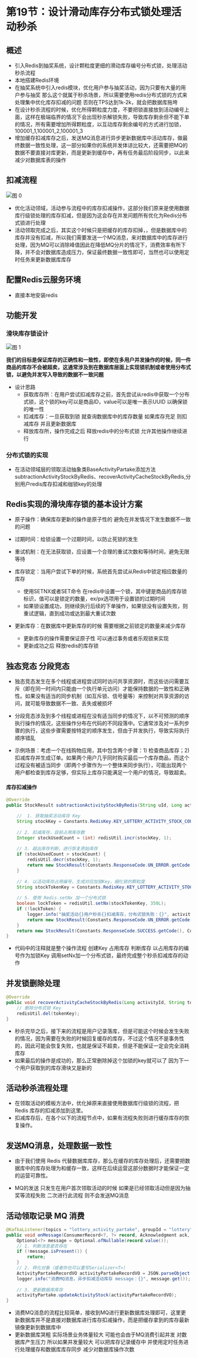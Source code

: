 # 第19节：设计滑动库存分布式锁处理活动秒杀


## 概述

* 引入Redis到抽奖系统，设计颗粒度更细的滑动库存编号分布式锁，处理活动秒杀流程
* 本地搭建Redis环境
* 在抽奖系统中引入redis模块，优化用户参与抽奖活动，因为只要有大量的用户参与抽奖  那么这个就属于秒杀场景，所以需要使用redis分布式锁的方式来处理集中优化库存扣减的问题  否则在TPS达到1k-2k，就会把数据库拖垮
* 在设计秒杀流程的时候，优化所得颗粒度力度，不要把锁直接放到活动编号上面，这样在极端临界的情况下会出现秒杀解锁失败，导致库存剩余但不能下单的情况，所有需要增加所得颗粒度，以互动库存剩余编号的方式进行加锁，100001_1,100001_2,100001_3
* 增加缓存扣减库存之后，发送MQ消息进行异步更新数据库中活动库存，做最终数据一致性处理，这一部分如果你的系统并发体谅比较大，还需要把MQ的数据不要直接对库更新，而是更新到缓存中，再有任务最后阶段同步，以此来减少对数据库表的操作




## 扣减流程



![图 0](../images/7c6e4d573fd6bfc16d928f495a7c9adcf490b485fdb9e9aae748784375bf83cd.png)  

* 优化活动领域，活动参与流程中的库存扣减操作，这部分我们原来是使用数据库行级锁处理的库存扣减，但是因为这会存在并发问题所有优化为Redis分布式锁进行处理
* 活动领取完成之后，其实这个时候只是把缓存的库存扣掉，，但是数据库中的库存并没有扣减，所以我们需要发送一个MQ消息，来对数据库中的库存进行处理，因为MQ可以消除峰值因此在降低MQ分片的情况下，消费效率有所下降，并不会对数据库造成压力，保证最终数据一致性即可，当然也可以使用定时任务来更新数据库库存

## 配置Redis云服务环境


* 直接本地安装redis


## 功能开发


### 滑块库存锁设计


![图 1](../images/f75d6f0a86ad7707d18a6e4efd32d9bd68855d4d64274454f6c7d9530b1ff293.png)  


**我们的目标是保证库存的正确性和一致性，即使在多用户并发操作的时候，同一件商品的库存不会被超卖，这通常涉及到在数据库层面上实现锁机制或者使用分布式锁，以避免并发写入导致的数据不一致问题**

* 设计思路
  * 获取库存所：在用户尝试扣减库存之前，首先尝试从redis中获取一个分布式锁，这个锁的key可以是商品ID，value可以是唯一表示UUID 以确保锁的唯一性
  * 扣减库存：一旦获取到锁 就查询数据库中的库存数量 如果库存充足 则扣减库存 并且更新数据库 
  * 释放库存所，操作完成之后  释放redis中的分布式锁 允许其他操作继续进行 


### 分布式锁的实现

* 在活动领域层的领取活动抽象类BaseActivityPartake添加方法  subtractionActivityStockByRedis、recoverActivityCacheStockByRedis,分别用户redis库存扣减和枷锁key的处理

## Redis实现的滑块库存锁的基本设计方案

* 原子操作：确保库存更新的操作是原子性的 避免在并发情况下发生数据不一致的问题
* 过期时间：给锁设置一个过期时间，以防止死锁的发生
* 重试机制：在无法获取锁，应设置一个合理的重试次数和等待时间，避免无限等待


* 库存锁定：当用户尝试下单的时候，系统首先尝试从Redis中锁定相应数量的库存
  * 使用SETNX或者SET命令 在redis中设置一个锁，其中键是商品的库存锁标识，值可以是锁定的数量，ex/px选项用于设置锁的过期时间
  * 如果锁设置成功，则继续执行后续的下单操作，如果锁没有设置失败，则重试逻辑，直到成功或达到最大重试次数
* 更新库存：在数据库中更新库存的时候 需要根据之前锁定的数量来减少库存
  * 更新库存的操作需要保证原子性 可以通过事务或者乐观锁来实现
  * 更新成功之后 释放redis的库存锁


## 独态竞态 分段竞态

* 独态竞态发生在多个线程或进程尝试同时访问共享资源时，而这些访问需要互斥（即在同一时间内只能由一个执行单元访问）才能保持数据的一致性和正确性。如果没有适当的同步机制（如互斥锁、信号量等）来控制对共享资源的访问，就可能导致数据不一致、丢失或被损坏
* 分段竞态涉及到多个线程或进程在没有适当同步的情况下，以不可预测的顺序执行操作的情况，这些操作分布在代码的不同段落中。它通常涉及对一系列步骤的执行，这些步骤需要按特定的顺序发生，但由于并发执行，导致实际执行顺序错乱

* 示例场景：考虑一个在线购物应用，其中包含两个步骤：1) 检查商品库存；2) 扣减库存并生成订单。如果两个用户几乎同时购买最后一个库存商品，而这个过程没有被适当同步（即两个步骤作为一个整体来同步执行），可能出现两个用户都检查到库存足够，但实际上库存只能满足一个用户的情况，导致超卖。




#### 库存扣减操作


```java
@Override
public StockResult subtractionActivityStockByRedis(String uId, Long activityId, Integer stockCount) {

    //  1. 获取抽奖活动库存 Key
    String stockKey = Constants.RedisKey.KEY_LOTTERY_ACTIVITY_STOCK_COUNT(activityId);
    
    // 2. 扣减库存，目前占用库存数
    Integer stockUsedCount = (int) redisUtil.incr(stockKey, 1);
    
    // 3. 超出库存判断，进行恢复原始库存
    if (stockUsedCount > stockCount) {
        redisUtil.decr(stockKey, 1);
        return new StockResult(Constants.ResponseCode.UN_ERROR.getCode(), Constants.ResponseCode.UN_ERROR.getInfo());
    }
    
    // 4. 以活动库存占用编号，生成对应加锁Key，细化锁的颗粒度
    String stockTokenKey = Constants.RedisKey.KEY_LOTTERY_ACTIVITY_STOCK_COUNT_TOKEN(activityId, stockUsedCount);
    
    // 5. 使用 Redis.setNx 加一个分布式锁
    boolean lockToken = redisUtil.setNx(stockTokenKey, 350L);
    if (!lockToken) {
        logger.info("抽奖活动{}用户秒杀{}扣减库存，分布式锁失败：{}", activityId, uId, stockTokenKey);
        return new StockResult(Constants.ResponseCode.UN_ERROR.getCode(), Constants.ResponseCode.UN_ERROR.getInfo());
    }
    return new StockResult(Constants.ResponseCode.SUCCESS.getCode(), Constants.ResponseCode.SUCCESS.getInfo(), stockTokenKey, stockCount - stockUsedCount);
}


```

* 代码中的注释就是整个操作流程  创建Key 占用库存 判断库存 以占用库存的编号作为加锁Key 调用setNx加一个分布式锁，最终完成整个秒杀扣减库存的动作


## 并发锁删除处理


```java
@Override
public void recoverActivityCacheStockByRedis(Long activityId, String tokenKey, String code) {
    // 删除分布式锁 Key
    redisUtil.del(tokenKey);
}

```

* 秒杀完毕之后，接下来的流程是用户记录落库，但是可能这个时候会发生失败的情况，因为需要在失败的时候回复缓存的库存，不过这个情况不是事务性的，因此可能会恢复失败，也就是保证不超卖，但是不能保证一定会完全消耗库存
* 如果最后的操作是成功的，那么正常删除掉这个加锁的key就可以了 因为下一个用户获取到的库存滑块又是新的

## 活动秒杀流程处理


* 在领取活动的模板方法中，优化掉原来直接使用数据库行级锁的流程，把 Redis 库存的扣减添加到这里。
* 扣减库存后，在各个以下的流程节点中，如果有流程失败则进行缓存库存的恢复操作。


## 发送MQ消息，处理数据一致性

* 由于我们使用 Redis 代替数据库库存，那么在缓存的库存处理后，还需要把数据库中的库存处理为和缓存一致，这样在后续运营这部分数据时才能保证一定的运营可靠性。


* MQ的发送 只发生在用户首次领取活动的时候  如果是已经领取活动但是因为抽奖等流程失败  二次进行此流程 则不会发送MQ消息

## 活动领取记录 MQ 消费

```java
@KafkaListener(topics = "lottery_activity_partake", groupId = "lottery")
public void onMessage(ConsumerRecord<?, ?> record, Acknowledgment ack, @Header(KafkaHeaders.RECEIVED_TOPIC) String topic) {
    Optional<?> message = Optional.ofNullable(record.value());
    // 1. 判断消息是否存在
    if (!message.isPresent()) {
        return;
    }
    // 2. 转化对象（或者你也可以重写Serializer<T>）
    ActivityPartakeRecordVO activityPartakeRecordVO = JSON.parseObject((String) message.get(), ActivityPartakeRecordVO.class);
    logger.info("消费MQ消息，异步扣减活动库存 message：{}", message.get());
    
    // 3. 更新数据库库存
    activityPartake.updateActivityStock(activityPartakeRecordVO);
}


```

* 消费MQ消息的流程比较简单，接收到MQ进行更新数据库处理即可，这里更新数据库并不是直接对数据库进行库存扣减操作，而是把缓存拿到的库存最新镜像更新到数据库中
* 更新数据库哭粗  实际场景业务体量较大 可能也会由于MQ消费引起并发 对数据库产生压力 所以如果并发量较大  可以把库存记录缓存中  并使用定时任务进行处理缓存和数据库库存同步  减少对数据库操作次数







